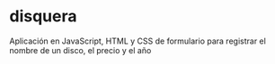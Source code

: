# disquera
Aplicación en JavaScript, HTML y CSS de formulario para registrar el nombre de un disco, el precio y el año
